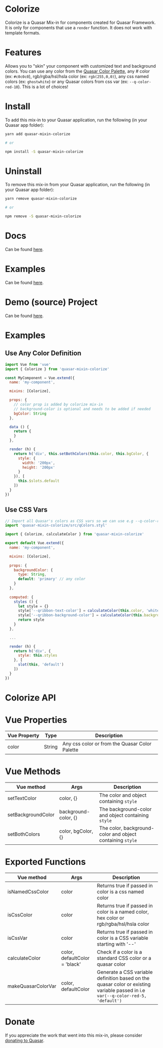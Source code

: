 Colorize
===

Colorize is a Quasar Mix-in for components created for Quasar Framework. It is only for components that use a `render` function. It does not work with template formats.

# Features

Allows you to "skin" your component with customized text and background colors. You can use any color from the [Quasar Color Palette](https://quasar.dev/style/color-palette#Color-List), any # color (ex: `#c0c0c0`), rgb/rgba/hsl/hsla color (ex: `rgb(255,0,0)`), any css named colors (ex: `ghostwhite`) or any Quasar colors from css var (ex: `--q-color-red-10`). This is a lot of choices!

# Install
To add this mix-in to your Quasar application, run the following (in your Quasar app folder):

```bash
yarn add quasar-mixin-colorize

# or

npm install -S quasar-mixin-colorize
```

# Uninstall
To remove this mix-in from your Quasar application, run the following (in your Quasar app folder):

```bash
yarn remove quasar-mixin-colorize

# or

npm remove -S quasar-mixin-colorize
```

# Docs
Can be found [here](https://hawkeye64.github.io/quasar-mixin-colorize).

# Examples
Can be found [here](https://hawkeye64.github.io/quasar-mixin-colorize/examples).

# Demo (source) Project
Can be found [here](https://github.com/hawkeye64/quasar-mixin-colorize/tree/master/demo).

# Examples

## Use Any Color Definition

```js
import Vue from 'vue'
import { Colorize } from 'quasar-mixin-colorize'

const MyComponent = Vue.extend({
  name: 'my-component',

  mixins: [Colorize],

  props: {
    // color prop is added by colorize mix-in
    // background-color is optional and needs to be added if needed
    bgColor: String
  },

  data () {
    return {
    }
  },

  render (h) {
    return h('div', this.setBothColors(this.color, this.bgColor, {
      style: {
        width: '200px',
        height: '200px'
      }
    }), [
      this.$slots.default
    ])
  }
})
```

## Use CSS Vars

```js
// Import all Quasar's colors as CSS vars so we can use e.g --q-color-red-5
import 'quasar-mixin-colorize/src/qColors.styl'

import { Colorize, calculateColor } from 'quasar-mixin-colorize'

export default Vue.extend({
  name: 'my-component',

  mixins: [Colorize],
  
  props: {
    backgroundColor: {
      type: String,
      default: 'primary' // any color
    }
  },
                    
  computed: {
    styles () {
      let style = {}
      style['--qribbon-text-color'] = calculateColor(this.color, 'white')
      style['--qribbon-background-color'] = calculateColor(this.backgroundColor) // Notice default is against the prop in this instance
      return style
    }
  },

  ...

  render (h) {
    return h('div', {
      style: this.styles
    }, [
      slot(this, 'default')
    ])
  }
})
```


# Colorize API

# Vue Properties
| Vue&nbsp;Property | Type	| Description |
|---|---|---|
| color | String | Any css color or from the Quasar Color Palette |

# Vue Methods
| Vue&nbsp;method | Args	| Description |
|---|---|---|
| setTextColor | color, {} | The color and object containing `style` |
| setBackgroundColor | background-color, {} | The background-color and object containing `style` |
| setBothColors | color, bgColor, {} | The color, background-color and object containing `style` |

# Exported Functions
| Vue&nbsp;method | Args	| Description |
|---|---|---|
| isNamedCssColor | color | Returns true if passed in color is a css named color |
| isCssColor | color | Returns true if passed in color is a named color, hex color or rgb/rgba/hsl/hsla color |
| isCssVar | color | Returns true if passed in color is a CSS variable starting with '--' |
| calculateColor | color, defaultColor = 'black' | Check if a color is a standard CSS color or a quasar color |
| makeQuasarColorVar | color, defaultColor | Generate a CSS variable definition based on the quasar color or existing variable passed in i.e `var(--q-color-red-5, 'default')` |

# Donate
If you appreciate the work that went into this mix-in, please consider [donating to Quasar](https://donate.quasar.dev).
